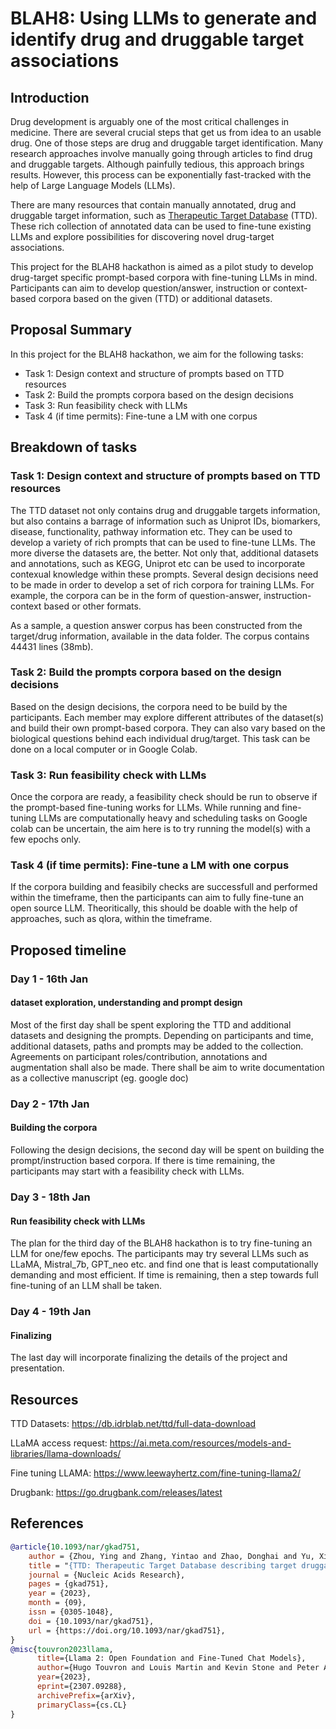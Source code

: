 # BLAH8: Using LLMs to generate and identify drug and druggable target associations

## Introduction
Drug development is arguably one of the most critical challenges in medicine. There are several crucial steps that get us from idea to an usable drug. One of those steps are drug and druggable target identification. Many research approaches involve manually going through articles to find drug and druggable targets. Although painfully tedious, this approach brings results. However, this process can be exponentially fast-tracked with the help of Large Language Models (LLMs). 

There are many resources that contain manually annotated, drug and druggable target information, such as [Therapeutic Target Database](https://db.idrblab.net/ttd/full-data-download) (TTD). These rich collection of annotated data can be used to fine-tune existing LLMs and explore possibilities for discovering novel drug-target associations.

This project for the BLAH8 hackathon is aimed as a pilot study to develop drug-target specific prompt-based corpora with fine-tuning LLMs in mind. Participants can aim to develop question/answer, instruction or context-based corpora based on the given (TTD) or additional datasets. 

## Proposal Summary
In this project for the BLAH8 hackathon, we aim for the following tasks:

* Task 1: Design context and structure of prompts based on TTD resources
* Task 2: Build the prompts corpora based on the design decisions
* Task 3: Run feasibility check with LLMs
* Task 4 (if time permits): Fine-tune a LM with one corpus

## Breakdown of tasks

### Task 1: Design context and structure of prompts based on TTD resources
The TTD dataset not only contains drug and druggable targets information, but also contains a barrage of information such as Uniprot IDs, biomarkers, disease, functionality, pathway information etc. They can be used to develop a variety of rich prompts that can be used to fine-tune LLMs. The more diverse the datasets are, the better. Not only that, additional datasets and annotations, such as KEGG, Uniprot etc can be used to incorporate contexual knowledge within these prompts. Several design decisions need to be made in order to develop a set of rich corpora for training LLMs. For example, the corpora can be in the form of question-answer, instruction-context based or other formats.

As a sample, a question answer corpus has been constructed from the target/drug information, available in the data folder. The corpus contains 44431 lines (38mb). 

### Task 2: Build the prompts corpora based on the design decisions
Based on the design decisions, the corpora need to be build by the participants. Each member may explore different attributes of the dataset(s) and build their own prompt-based corpora. They can also vary based on the biological questions behind each individual drug/target. This task can be done on a local computer or in Google Colab.


### Task 3: Run feasibility check with LLMs
Once the corpora are ready, a feasibility check should be run to observe if the prompt-based fine-tuning works for LLMs. While running and fine-tuning LLMs are computationally heavy and scheduling tasks on Google colab can be uncertain, the aim here is to try running the model(s) with a few epochs only. 

### Task 4 (if time permits): Fine-tune a LM with one corpus
If the corpora building and feasibily checks are successfull and performed within the timeframe, then the participants can aim to fully fine-tune an open source LLM. Theoritically, this should be doable with the help of approaches, such as qlora, within the timeframe.

## Proposed timeline

### Day 1 - 16th Jan
#### dataset exploration, understanding and prompt design
Most of the first day shall be spent exploring the TTD and additional datasets and designing the prompts. Depending on participants and time, additional datasets, paths and prompts may be added to the collection. Agreements on participant roles/contribution, annotations and augmentation shall also be made. There shall be aim to write documentation as a collective manuscript (eg. google doc)

### Day 2 - 17th Jan
#### Building the corpora
Following the design decisions, the second day will be spent on building the prompt/instruction based corpora. If there is time remaining, the participants may start with a feasibility check with LLMs.

### Day 3 - 18th Jan
#### Run feasibility check with LLMs
The plan for the third day of the BLAH8 hackathon is to try fine-tuning an LLM for one/few epochs. The participants may try several LLMs such as LLaMA, Mistral_7b, GPT_neo etc. and find one that is least computationally demanding and most efficient. If time is remaining, then a step towards full fine-tuning of an LLM shall be taken. 

### Day 4 - 19th Jan
#### Finalizing
The last day will incorporate finalizing the details of the project and presentation.


## Resources

TTD Datasets: https://db.idrblab.net/ttd/full-data-download

LLaMA access request: https://ai.meta.com/resources/models-and-libraries/llama-downloads/

Fine tuning LLAMA: https://www.leewayhertz.com/fine-tuning-llama2/

Drugbank: https://go.drugbank.com/releases/latest



## References

```bibtex
@article{10.1093/nar/gkad751,
    author = {Zhou, Ying and Zhang, Yintao and Zhao, Donghai and Yu, Xinyuan and Shen, Xinyi and Zhou, Yuan and Wang, Shanshan and Qiu, Yunqing and Chen, Yuzong and Zhu, Feng},
    title = "{TTD: Therapeutic Target Database describing target druggability information}",
    journal = {Nucleic Acids Research},
    pages = {gkad751},
    year = {2023},
    month = {09},
    issn = {0305-1048},
    doi = {10.1093/nar/gkad751},
    url = {https://doi.org/10.1093/nar/gkad751},
}
@misc{touvron2023llama,
      title={Llama 2: Open Foundation and Fine-Tuned Chat Models}, 
      author={Hugo Touvron and Louis Martin and Kevin Stone and Peter Albert and Amjad Almahairi and Yasmine Babaei and Nikolay Bashlykov and Soumya Batra and Prajjwal Bhargava and Shruti Bhosale and Dan Bikel and Lukas Blecher and Cristian Canton Ferrer and Moya Chen and Guillem Cucurull and David Esiobu and Jude Fernandes and Jeremy Fu and Wenyin Fu and Brian Fuller and Cynthia Gao and Vedanuj Goswami and Naman Goyal and Anthony Hartshorn and Saghar Hosseini and Rui Hou and Hakan Inan and Marcin Kardas and Viktor Kerkez and Madian Khabsa and Isabel Kloumann and Artem Korenev and Punit Singh Koura and Marie-Anne Lachaux and Thibaut Lavril and Jenya Lee and Diana Liskovich and Yinghai Lu and Yuning Mao and Xavier Martinet and Todor Mihaylov and Pushkar Mishra and Igor Molybog and Yixin Nie and Andrew Poulton and Jeremy Reizenstein and Rashi Rungta and Kalyan Saladi and Alan Schelten and Ruan Silva and Eric Michael Smith and Ranjan Subramanian and Xiaoqing Ellen Tan and Binh Tang and Ross Taylor and Adina Williams and Jian Xiang Kuan and Puxin Xu and Zheng Yan and Iliyan Zarov and Yuchen Zhang and Angela Fan and Melanie Kambadur and Sharan Narang and Aurelien Rodriguez and Robert Stojnic and Sergey Edunov and Thomas Scialom},
      year={2023},
      eprint={2307.09288},
      archivePrefix={arXiv},
      primaryClass={cs.CL}
}
```
